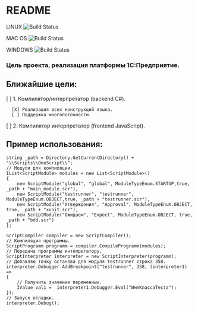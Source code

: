 # README #

LINUX ![Build Status](https://lexx23.visualstudio.com/_apis/public/build/definitions/b433d1a6-320a-4ade-874e-b6b1510f640c/2/badge)

MAC OS ![Build Status](https://lexx23.visualstudio.com/_apis/public/build/definitions/b433d1a6-320a-4ade-874e-b6b1510f640c/3/badge)

WINDOWS ![Build Status](https://lexx23.visualstudio.com/_apis/public/build/definitions/b433d1a6-320a-4ade-874e-b6b1510f640c/1/badge)

### Цель проекта, реализация платформы 1С:Предприятие.

## Ближайшие цели:

[ ] 1. Компилятор/интерпретатор (backend C#).

      [X] Реализация всех конструкций языка.
      [ ] Поддержка многопоточности.
      
[ ] 2. Компилятор интерпретатор (frontend JavaScript).


## Пример использования:

	string _path = Directory.GetCurrentDirectory() + "\\Scripts\\OneScript\\";
	// Модули для компиляции.
	IList<ScriptModule> modules = new List<ScriptModule>()
	{
		new ScriptModule("global", "global", ModuleTypeEnum.STARTUP,true, _path + "main_module.scr"),
		new ScriptModule("testrunner", "testrunner", ModuleTypeEnum.OBJECT,true, _path + "testrunner.scr"),
		new ScriptModule("Утверждения", "Approval", ModuleTypeEnum.OBJECT, true, _path + "xunit.scr"),
		new ScriptModule("Ожидаем", "Expect", ModuleTypeEnum.OBJECT, true, _path + "bdd.scr")
	};

	ScriptCompiler compiler = new ScriptCompiler();
	// Компиляция программы.
	ScriptProgramm programm = compiler.CompileProgramm(modules);
	// Передача программы интепретатору.
	ScriptInterpreter interpreter = new ScriptInterpreter(programm);
	// Добавляю точку останова для модуля testrunner строка 358.
	interpreter.Debugger.AddBreakpoint("testrunner", 358, (interpreter1) =>
	{
		// Получить значение переменных.
		IValue val1 =  interpreter1.Debugger.Eval("ИмяКлассаТеста");
	});
	// Запуск отладки.
	interpreter.Debug();